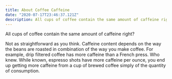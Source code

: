 ```yaml
---
title: About Coffee Caffeine
date: "2020-07-17T23:46:37.121Z"
description: All cups of coffee contain the same amount of caffeine right? 
---
```


All cups of coffee contain the same amount of caffeine right? 

Not as straightforward as you think. Caffeine content depends on the way the beans are roasted in combination of the way you make coffee.  For example, drip filtered coffee has more caffeine than a French press. Who knew. While known, espresso shots have more caffeine per ounce, you end up getting more caffeine from a cup of brewed coffee simply of the quantity of consumption.